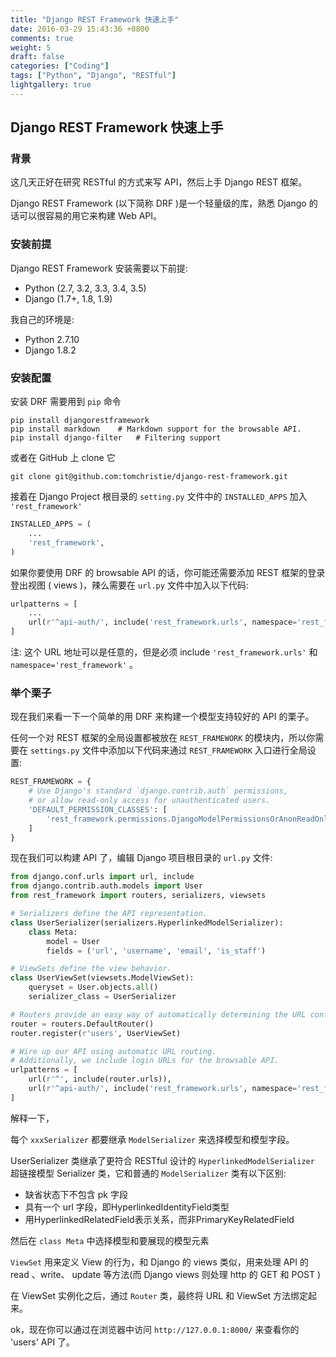 ```yaml
---
title: "Django REST Framework 快速上手"
date: 2016-03-29 15:43:36 +0800
comments: true
weight: 5
draft: false
categories: ["Coding"]
tags: ["Python", "Django", "RESTful"]
lightgallery: true
---
```

## Django REST Framework 快速上手
### 背景
这几天正好在研究 RESTful 的方式来写 API，然后上手 Django REST 框架。

Django REST Framework (以下简称 DRF )是一个轻量级的库，熟悉 Django 的话可以很容易的用它来构建 Web API。
<!--more-->

### 安装前提

Django REST Framework 安装需要以下前提:

- Python (2.7, 3.2, 3.3, 3.4, 3.5)
- Django (1.7+, 1.8, 1.9)

我自己的环境是:

- Python 2.7.10
- Django 1.8.2


### 安装配置

安装 DRF 需要用到 ```pip``` 命令

```shell
pip install djangorestframework
pip install markdown	# Markdown support for the browsable API.
pip install django-filter	# Filtering support
```

或者在 GitHub 上 clone 它
```shell
git clone git@github.com:tomchristie/django-rest-framework.git
```

接着在 Django Project 根目录的 ```setting.py``` 文件中的 ```INSTALLED_APPS``` 加入 ```'rest_framework'```

``` Python
INSTALLED_APPS = (
    ...
    'rest_framework',
)
```

如果你要使用 DRF 的 browsable API 的话，你可能还需要添加 REST 框架的登录登出视图 ( views )，辣么需要在 ```url.py``` 文件中加入以下代码:

```python
urlpatterns = [
    ...
    url(r'^api-auth/', include('rest_framework.urls', namespace='rest_framework'))
]
```

注: 这个 URL 地址可以是任意的，但是必须 include ```'rest_framework.urls'``` 和 ```namespace='rest_framework'``` 。

### 举个栗子
现在我们来看一下一个简单的用 DRF 来构建一个模型支持较好的 API 的栗子。

任何一个对 REST 框架的全局设置都被放在 ```REST_FRAMEWORK``` 的模块内，所以你需要在 ```settings.py``` 文件中添加以下代码来通过 ```REST_FRAMEWORK``` 入口进行全局设置:

``` python
REST_FRAMEWORK = {
    # Use Django's standard `django.contrib.auth` permissions,
    # or allow read-only access for unauthenticated users.
    'DEFAULT_PERMISSION_CLASSES': [
        'rest_framework.permissions.DjangoModelPermissionsOrAnonReadOnly'
    ]
}
```

现在我们可以构建 API 了，编辑 Django 项目根目录的 ```url.py``` 文件:

``` python
from django.conf.urls import url, include
from django.contrib.auth.models import User
from rest_framework import routers, serializers, viewsets

# Serializers define the API representation.
class UserSerializer(serializers.HyperlinkedModelSerializer):
    class Meta:
        model = User
        fields = ('url', 'username', 'email', 'is_staff')

# ViewSets define the view behavior.
class UserViewSet(viewsets.ModelViewSet):
    queryset = User.objects.all()
    serializer_class = UserSerializer

# Routers provide an easy way of automatically determining the URL conf.
router = routers.DefaultRouter()
router.register(r'users', UserViewSet)

# Wire up our API using automatic URL routing.
# Additionally, we include login URLs for the browsable API.
urlpatterns = [
    url(r'^', include(router.urls)),
    url(r'^api-auth/', include('rest_framework.urls', namespace='rest_framework'))
]
```
解释一下，

每个 ```xxxSerializer``` 都要继承 ```ModelSerializer``` 来选择模型和模型字段。

UserSerializer 类继承了更符合 RESTful 设计的 ```HyperlinkedModelSerializer``` 超链接模型 Serializer 类，它和普通的 ```ModelSerializer``` 类有以下区别:

- 缺省状态下不包含 pk 字段
- 具有一个 url 字段，即HyperlinkedIdentityField类型
- 用HyperlinkedRelatedField表示关系，而非PrimaryKeyRelatedField

然后在 ```class Meta``` 中选择模型和要展现的模型元素

```ViewSet``` 用来定义 View 的行为，和 Django 的 views 类似，用来处理 API 的 read 、write、 update 等方法(而 Django views 则处理 http 的 GET 和 POST )

在 ViewSet 实例化之后，通过 ```Router``` 类，最终将 URL 和 ViewSet 方法绑定起来。

ok，现在你可以通过在浏览器中访问 ```http://127.0.0.1:8000/``` 来查看你的 'users' API 了。
